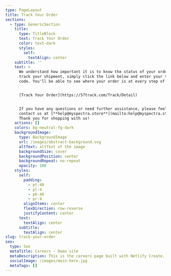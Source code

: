 ```yaml
---
type: PageLayout
title: Track Your Order
sections:
  - type: GenericSection
    title:
      type: TitleBlock
      text: Track Your Order
      color: text-dark
      styles:
        self:
          textAlign: center
    subtitle: ''
    text: >
      We understand how important it is to know the status of your order. To
      track your shipment, simply click the link below and enter your tracking
      code. You'll be able to see where your order is at every step of the way!


      [Track Your Order](https://57track.com/Track/Detail)


      If you have any questions or need further assistance, please feel free to
      contact us at [**help@myspectra.store**](mailto:help@myspectra.store)**.**
      Thank you for shopping with us!
    actions: []
    colors: bg-neutral-fg-dark
    backgroundImage:
      type: BackgroundImage
      url: /images/abstract-background.svg
      altText: altText of the image
      backgroundSize: cover
      backgroundPosition: center
      backgroundRepeat: no-repeat
      opacity: 100
    styles:
      self:
        padding:
          - pt-40
          - pl-4
          - pb-40
          - pr-4
        alignItems: center
        flexDirection: row-reverse
        justifyContent: center
      text:
        textAlign: center
      subtitle:
        textAlign: center
slug: track-your-order
seo:
  type: Seo
  metaTitle: Careers - Demo site
  metaDescription: This is the careers page built with Netlify Create.
  socialImage: /images/main-hero.jpg
  metaTags: []
---
```

